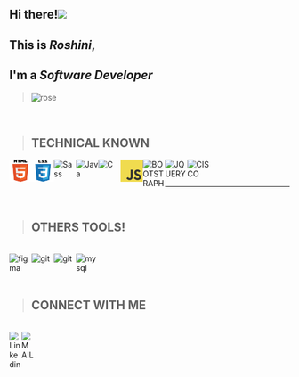

<!--
**Roshinirose1230/Roshinirose1230** is a ✨ _special_ ✨ repository because its `README.md` (this file) appears on your GitHub profile.

Here are some ideas to get you started:

- 🔭 I’m currently working on ...
- 🌱 I’m currently learning ...
- 👯 I’m looking to collaborate on ...
- 🤔 I’m looking for help with ...
- 💬 Ask me about ...
- 📫 How to reach me: ...
- 😄 Pronouns: ...
- ⚡ Fun fact: ...
-->
## Hi there!<img src="https://media.giphy.com/media/hvRJCLFzcasrR4ia7z/giphy.gif" width="25px">

<!--
**Roshinirose1230/Roshinirose1230** is a ✨ _special_ ✨ repository because its `README.md` (this file) appears on your GitHub profile.

Here are some ideas to get you started:

- 🔭 I’m currently working on ...
- 🌱 I’m currently learning ...
- 👯 I’m looking to collaborate on ...
- 🤔 I’m looking for help with ...
- 💬 Ask me about ...
- 📫 How to reach me: ...
- 😄 Pronouns: ...
- ⚡ Fun fact: ...
-->
## **This is _Roshini_,**


## **I'm a  _Software Developer_**

> <img align="center" alt="rose" width="300px" src="https://firebasestorage.googleapis.com/v0/b/superstar-32cda.appspot.com/o/typing.gif?alt=media&token=27ea8cfb-43d6-4be3-91c0-97407adfc716"/>
<br>

>## TECHNICAL KNOWN

<img align="left" alt="HTML5" width="40px" src="https://raw.githubusercontent.com/github/explore/80688e429a7d4ef2fca1e82350fe8e3517d3494d/topics/html/html.png"/>
<img align="left" alt="CSS3" width="40px" src="https://raw.githubusercontent.com/github/explore/80688e429a7d4ef2fca1e82350fe8e3517d3494d/topics/css/css.png" />
<img align="left" alt="Sass" width="40px" src="https://www.vectorlogo.zone/logos/sass-lang/sass-lang-icon.svg" />
<img align="left" alt="Java" width="40px" src="https://www.vectorlogo.zone/logos/java/java-icon.svg" />
<img align="left" alt="C" width="40px" src="https://img.icons8.com/color/48/000000/c-programming.png" />
<img align="left" alt="JS" width="40px" src="https://raw.githubusercontent.com/github/explore/80688e429a7d4ef2fca1e82350fe8e3517d3494d/topics/javascript/javascript.png" />
<img align="left" alt="BOOTSTRAPH" width="40px" src="https://avatars.githubusercontent.com/u/2918581?s=200&v=4"/>

<img align="left" alt="JQUERY" width="40px" src="https://avatars.githubusercontent.com/u/70142?s=200&v=4"/>
<img align="left" alt="CISCO" width="40px" src="https://camo.githubusercontent.com/79fdf622eb75ea02a39a5ba41345112f0f29c0e01b2dd0992526f38d1ed858e7/68747470733a2f2f666972656261736573746f726167652e676f6f676c65617069732e636f6d2f76302f622f7375706572737461722d33326364612e61707073706f742e636f6d2f6f2f636973636f2e706e673f616c743d6d6564696126746f6b656e3d38343364316265632d656264352d343430312d393933362d626635616638643366383130"/>

<BR>
<br>



***
<br>

>## OTHERS TOOLS!

<br>

<img align="left" alt="figma" width="40px" src="https://www.vectorlogo.zone/logos/figma/figma-icon.svg" />
<img align="left" alt="git" width="40px" src="https://www.vectorlogo.zone/logos/git-scm/git-scm-icon.svg" />
<img align="left" alt="git" width="40px" src="https://www.vectorlogo.zone/logos/github/github-icon.svg" />
<img align="left" alt="mysql" width="40px" src="https://www.vectorlogo.zone/logos/mysql/mysql-icon.svg" />

</br>
</br>
</br>

>## CONNECT WITH ME
</br>

  </a>
<a href="https://www.linkedin.com/in/roshini-a-8548011b5/">
  <img align="left" alt="Linkedin" width="22px" src="https://cdn.jsdelivr.net/npm/simple-icons@v3/icons/linkedin.svg" />
</a>
<a href="aroshinibee@gmail.com">
  <img align="left" alt="MAIL" width="22px" src="https://firebasestorage.googleapis.com/v0/b/superstar-32cda.appspot.com/o/gmail.png?alt=media&token=506a1605-313a-49d2-b84e-d33d1c850157" />
</a>
